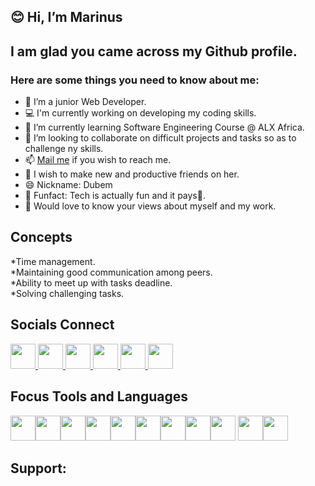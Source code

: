 ## **😊 Hi, I’m Marinus**

## I am glad you came across my Github profile.

### Here are some things you need to know about me:

* 👀 I’m a junior Web Developer.  
* 💻 I'm currently working on developing my coding skills.  
* 🌱 I’m currently learning Software Engineering Course @ ALX Africa.  
* 💞️ I’m looking to collaborate on difficult projects and tasks so as to challenge ny skills.  
* 📫 [Mail me](mailto:dubemarinus@gmail.com) if  you wish to reach me.  
* 👦 I wish to make new and productive friends on her.  
* 😄 Nickname: Dubem  
* 🦋 Funfact: Tech is actually fun and it pays💸.  
* 🤔 Would love to know your views about myself and my work.

## Concepts
 
*Time management.  
*Maintaining good communication among peers.  
*Ability to meet up with tasks deadline.  
*Solving challenging tasks.  

## Socials Connect
<a href="https://t.me/dubemjake"> 
<img src="https://static-00.iconduck.com/assets.00/telegram-icon-2048x2048-l6ni6sux.png" width="40" height="40"/>
</a>
<a href="https://instagram.com/marinus_dubem">
 <img src="https://img.icons8.com/?size=100&id=32323&format=png" width="40" height="40"/>
</a>
<a href="https://twitter.com/UkewuiheMarinus">
  <img src="https://img.icons8.com/?size=160&id=K6EbxtNlONPH&format=png" width="40" height="40" />
</a>
<a href="https://discordapp.com/users/Marinus#6161" >
 <img src="https://img.icons8.com/?size=128&id=iSpYyK95XXZn&format=png" width="40" height="40" /> 
</a>
<a href="https://www.linkedin.com/in/marinus-ukewuihe-37b38b230" >
 <img src="https://img.icons8.com/?size=96&id=xuvGCOXi8Wyg&format=png" width="40" height="40"/>
</a>
<a href="https://devcommunity.com/marinus12" >
 <img src="https://cdn3.iconfinder.com/data/icons/logos-and-brands-adobe/512/84_Dev-1024.png" width="40" height="40">
</a>

## Focus Tools and Languages
<img src="https://cdn2.icon-icons.com/icons2/2415/PNG/512/c_original_logo_icon_146611.png" width="40" height="40"/><img src="https://cdn4.iconfinder.com/data/icons/social-media-logos-6/512/121-css3-1024.png" width="40" height="40"/><img src="https://icon-library.com/images/javascript-icon-png/javascript-icon-png-23.jpg" height="40" width="40"/><img src="https://icon-library.com/images/bootstrap-icon-png/bootstrap-icon-png-10.jpg" height="40" width="40"/><img src="https://cdn3.iconfinder.com/data/icons/logos-and-brands-adobe/512/267_Python-1024.png" height="40" width="40" /><img src="https://upload.wikimedia.org/wikipedia/commons/thumb/9/9e/UbuntuCoF.svg/1024px-UbuntuCoF.svg.png" height="40"/><img src="https://preview.redd.it/31b2ii8hchi31.jpg?auto=webp&s=309fe75e96212cf42c4120ca5adedaef52c41e01" width="40" height="40"/><img src="https://e7.pngegg.com/pngimages/662/163/png-clipart-jquery-logo-web-development-jquery-ui-javascript-computer-icons-jqlogo-emblem-label.png" width="40" height="40"/><img src="https://upload.wikimedia.org/wikipedia/commons/thumb/a/a7/React-icon.svg/1024px-React-icon.svg.png" width="40" height="40"/>
<img src="https://miro.medium.com/v2/resize:fit:1400/1*xjlIi1Va0zO2fZb8p2S22w.png" width="40" height="40" /><img src="https://w7.pngwing.com/pngs/405/878/png-transparent-java-logo-java-runtime-environment-computer-icons-java-platform-standard-edition-java-miscellaneous-text-logo-thumbnail.png" width="40" height="40" />


## Support:
<!---
Marinus12/Marinus12 is a ✨ special ✨ repository because its `README.md` (this file) appears on your GitHub profile.
You can click the Preview link to take a look at your changes.
--->
